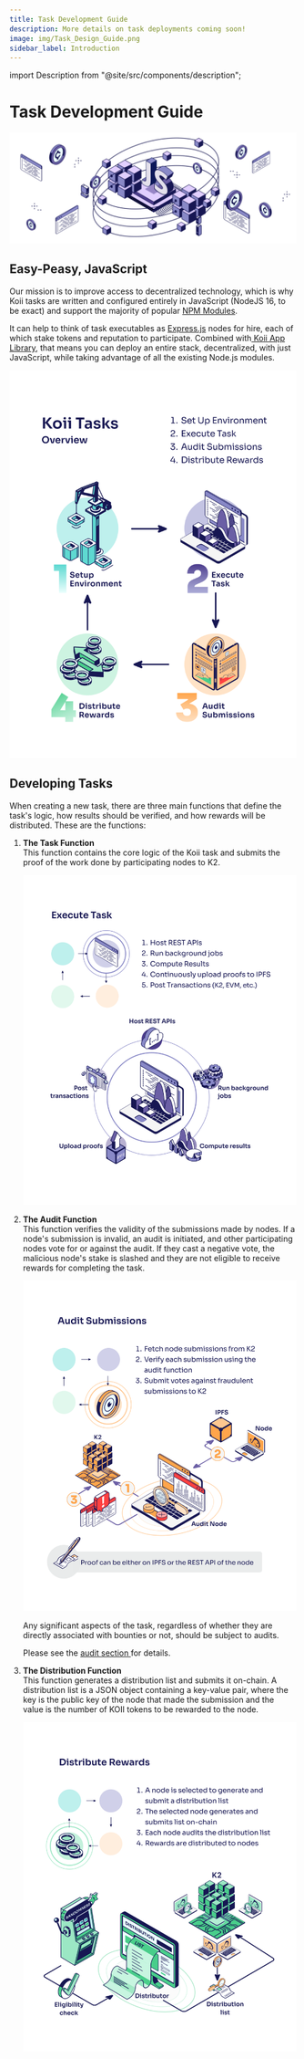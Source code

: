 ```yaml
---
title: Task Development Guide
description: More details on task deployments coming soon!
image: img/Task_Design_Guide.png
sidebar_label: Introduction
---
```


import Description from "@site/src/components/description";

# Task Development Guide

![banner](../img/Task%20Development%20Guide.svg)

## **Easy-Peasy, JavaScript**

Our mission is to improve access to decentralized technology, which is why Koii tasks are written and configured entirely in JavaScript (NodeJS 16, to be exact) and support the majority of popular [NPM Modules](https://npmjs.org).

It can help to think of task executables as [Express.js](https://expressjs.com/) nodes for hire, each of which stake tokens and reputation to participate. Combined with[ Koii App Library](/tutorials/koii-apps/introduction), that means you can deploy an entire stack, decentralized, with just JavaScript, while taking advantage of all the existing Node.js modules.&#x20;

![Task Development Guide](./img/Koii%20Tasks.svg)

## **Developing Tasks**

When creating a new task, there are three main functions that define the task's logic, how results should be verified, and how rewards will be distributed. These are the functions:

1. **The Task Function** <br />
   This function contains the core logic of the Koii task and submits the proof of the work done by participating nodes to K2.

   ![Execute Tasks](./img/Execute%20Task.svg)

2. **The Audit Function** <br />
   This function verifies the validity of the submissions made by nodes. If a node's submission is invalid, an audit is initiated, and other participating nodes vote for or against the audit. If they cast a negative vote, the malicious node's stake is slashed and they are not eligible to receive rewards for completing the task.&#x20;

   ![Audit Tasks](./img/Audit%20Submissions.svg)

   Any significant aspects of the task, regardless of whether they are directly associated with bounties or not, should be subject to audits.

   Please see the [audit section ](/concepts/what-are-tasks/designing-tasks/securing-task)for details.

3. **The Distribution Function** <br />
   This function generates a distribution list and submits it on-chain. A distribution list is a JSON object containing a key-value pair, where the key is the public key of the node that made the submission and the value is the number of KOII tokens to be rewarded to the node.

   ![Distribute Rewards](./img/Distribute%20Rewards.svg)
